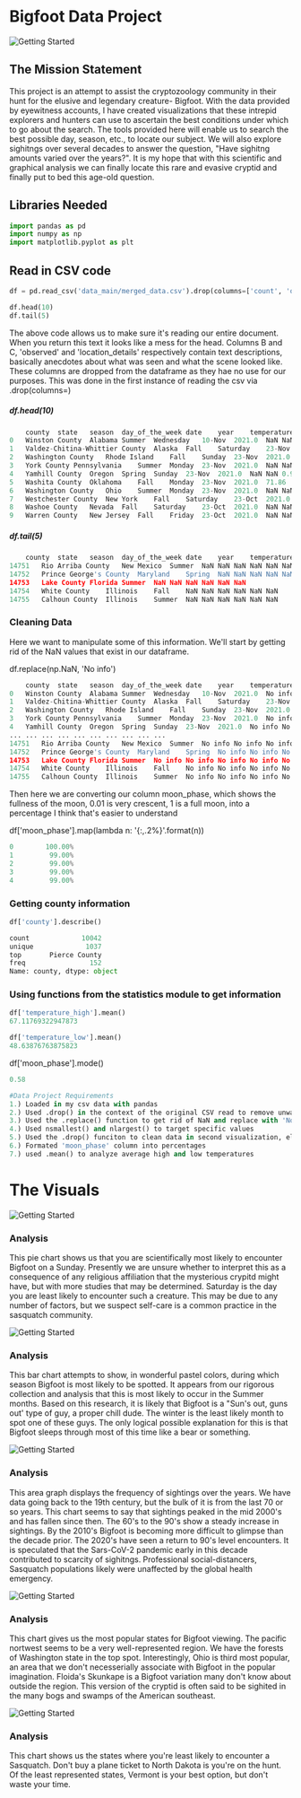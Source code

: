 # Bigfoot Data Project

![Getting Started](images/cool_pic.png)


## The Mission Statement

This project is an attempt to assist the cryptozoology community in their hunt for the elusive and legendary creature- Bigfoot. 
With the data provided by eyewitness accounts, I have created visualizations that these intrepid explorers and hunters can use to ascertain 
the best conditions under which to go about the search. The tools provided here will enable us to search the best possible day, season, etc., 
to locate our subject. We will also explore sighitngs over several decades to answer the question, "Have sighitng amounts varied over the years?".
It is my hope that with this scientific and graphical analysis we can finally locate this rare and evasive cryptid and finally put to bed this 
age-old question. 

## Libraries Needed
```python
import pandas as pd
import numpy as np
import matplotlib.pyplot as plt
```

## Read in CSV code
```python
df = pd.read_csv('data_main/merged_data.csv').drop(columns=['count', 'observed','location_details', 'title', 'pressure', 'summary', 'uv_index', 'visibility', 'wind_bearing','wind_speed', 'temperature_mid', 'dew_point','humidity','cloud_cover','precip_intensity','precip_probability','precip_type', 'latitude', 'longitude', 'geohash'])	
```


```python
df.head(10)
df.tail(5)
```

The above code allows us to make sure it's reading our entire document. When you return this text it looks like a mess for the head. Columns B and C, 'observed' and 'location_details' respectively contain text descriptions, basically anecdotes about what was seen and what the scene looked like. These columns are dropped from the dataframe as they hae no use for our purposes. This was done in the first instance of reading the csv via .drop(columns=) 


##### df.head(10)
```python
	county	state	season	day_of_the_week	date	year	temperature_high	temperature_low	moon_phase
0	Winston County	Alabama	Summer	Wednesday	10-Nov	2021.0	NaN	NaN	1.00
1	Valdez-Chitina-Whittier County	Alaska	Fall	Saturday	23-Nov	2021.0	NaN	NaN	0.99
2	Washington County	Rhode Island	Fall	Sunday	23-Nov	2021.0	78.17	68.68	0.99
3	York County	Pennsylvania	Summer	Monday	23-Nov	2021.0	NaN	NaN	0.99
4	Yamhill County	Oregon	Spring	Sunday	23-Nov	2021.0	NaN	NaN	0.99
5	Washita County	Oklahoma	Fall	Monday	23-Nov	2021.0	71.86	50.99	0.99
6	Washington County	Ohio	Summer	Monday	23-Nov	2021.0	NaN	NaN	0.99
7	Westchester County	New York	Fall	Saturday	23-Oct	2021.0	92.24	69.38	0.99
8	Washoe County	Nevada	Fall	Saturday	23-Oct	2021.0	NaN	NaN	0.99
9	Warren County	New Jersey	Fall	Friday	23-Oct	2021.0	NaN	NaN	0.99
```
 
##### df.tail(5)
```python
	county	state	season	day_of_the_week	date	year	temperature_high	temperature_low	moon_phase
14751	Rio Arriba County	New Mexico	Summer	NaN	NaN	NaN	NaN	NaN	NaN
14752	Prince George's County	Maryland	Spring	NaN	NaN	NaN	NaN	NaN	NaN
14753	Lake County	Florida	Summer	NaN	NaN	NaN	NaN	NaN	NaN
14754	White County	Illinois	Fall	NaN	NaN	NaN	NaN	NaN	NaN
14755	Calhoun County	Illinois	Summer	NaN	NaN	NaN	NaN	NaN	NaN
```

### Cleaning Data
Here we want to manipulate some of this information. We'll start by getting rid of the NaN values that exist in our dataframe.

df.replace(np.NaN, 'No info')

```python
	county	state	season	day_of_the_week	date	year	temperature_high	temperature_low	moon_phase
0	Winston County	Alabama	Summer	Wednesday	10-Nov	2021.0	No info	No info	1.0
1	Valdez-Chitina-Whittier County	Alaska	Fall	Saturday	23-Nov	2021.0	No info	No info	0.99
2	Washington County	Rhode Island	Fall	Sunday	23-Nov	2021.0	78.17	68.68	0.99
3	York County	Pennsylvania	Summer	Monday	23-Nov	2021.0	No info	No info	0.99
4	Yamhill County	Oregon	Spring	Sunday	23-Nov	2021.0	No info	No info	0.99
...	...	...	...	...	...	...	...	...	...
14751	Rio Arriba County	New Mexico	Summer	No info	No info	No info	No info	No info	No info
14752	Prince George's County	Maryland	Spring	No info	No info	No info	No info	No info	No info
14753	Lake County	Florida	Summer	No info	No info	No info	No info	No info	No info
14754	White County	Illinois	Fall	No info	No info	No info	No info	No info	No info
14755	Calhoun County	Illinois	Summer	No info	No info	No info	No info	No info	No info
```

Then here we are converting our column moon_phase, which shows the fullness of the moon, 0.01 is very crescent, 1 is a full moon, into a percentage I think that's easier to understand

df['moon_phase'].map(lambda n: '{:,.2%}'.format(n))

```python
0        100.00%
1         99.00%
2         99.00%
3         99.00%
4         99.00%
```


### Getting county information
```python
df['county'].describe()
```

```python
count             10042
unique             1037
top       Pierce County
freq                152
Name: county, dtype: object
```

### Using functions from the statistics module to get information
```python
df['temperature_high'].mean()
67.11769322947873
```

```python
df['temperature_low'].mean()
48.63876763875823 
```

df['moon_phase'].mode()

```python
0.58
```


```python
#Data Project Requirements 
1.) Loaded in my csv data with pandas 
2.) Used .drop() in the context of the original CSV read to remove unwanted columns
3.) Used the .replace() function to get rid of NaN and replace with 'No info'
4.) Used nsmallest() and nlargest() to target specific values
5.) Used the .drop() funciton to clean data in second visualization, eliminating Unknown values
6.) Formated 'moon_phase' column into percentages
7.) used .mean() to analyze average high and low temperatures
```


# The Visuals 
![Getting Started](images/pie.png)
### Analysis
This pie chart shows us that you are scientifically most likely to encounter Bigfoot on a Sunday. Presently we are unsure whether to interpret 
this as a consequence of any religious affiliation that the mysterious crypitd might have, but with more studies that may be determined. Saturday
is the day you are least likely to encounter such a creature. This may be due to any number of factors, but we suspect self-care is a common practice
in the sasquatch community. 

![Getting Started](images/IMG_6206.tiff)

###  Analysis 
This bar chart attempts to show, in wonderful pastel colors, during which season Bigfoot is most likely to be spotted. It appears from our rigorous 
collection and analysis that this is most likely to occur in the Summer months. Based on this research, it is likely that Bigfoot is a "Sun's out, guns out' 
type of guy, a proper chill dude. The winter is the least likely month to spot one of these guys. The only logical possible explanation for this is that Bigfoot
sleeps through most of this time like a bear or something. 

![Getting Started](images/IMG_6501.tiff)

### Analysis 
This area graph displays the frequency of sightings over the years. We have data going back to the 19th century, but the bulk of it is from the last 70 or so years. 
This chart seems to say that sightings peaked in the mid 2000's and has fallen since then. The 60's to the 90's show a steady increase in sightings. By the 2010's Bigfoot is 
becoming more difficult to glimpse than the decade prior. The 2020's have seen a return to 90's level encounters. It is speculated that the Sars-CoV-2 pandemic early in this decade 
contributed to scarcity of sighitngs. Professional social-distancers, Sasquatch populations likely were unaffected by the global health emergency. 

![Getting Started](images/highest.png)

### Analysis
This chart gives us the most popular states for Bigfoot viewing. The pacific nortwest seems to be a very well-represented region. We have the forests of Washington state in the top spot. Interestingly, Ohio is third most popular, an area that we don't necesserially associate with Bigfoot in the popular imagination. Floida's Skunkape is a Bigfoot variation many don't know about outside the region. This 
version of the cryptid is often said to be sighited in the many bogs and swamps of the American southeast. 

![Getting Started](images/lowest.png)

### Analysis
This chart shows us the states where you're least likely to encounter a Sasquatch. Don't buy a plane ticket to North Dakota is you're on the hunt. Of the least represented states, Vermont is your best option, but don't waste your time. 